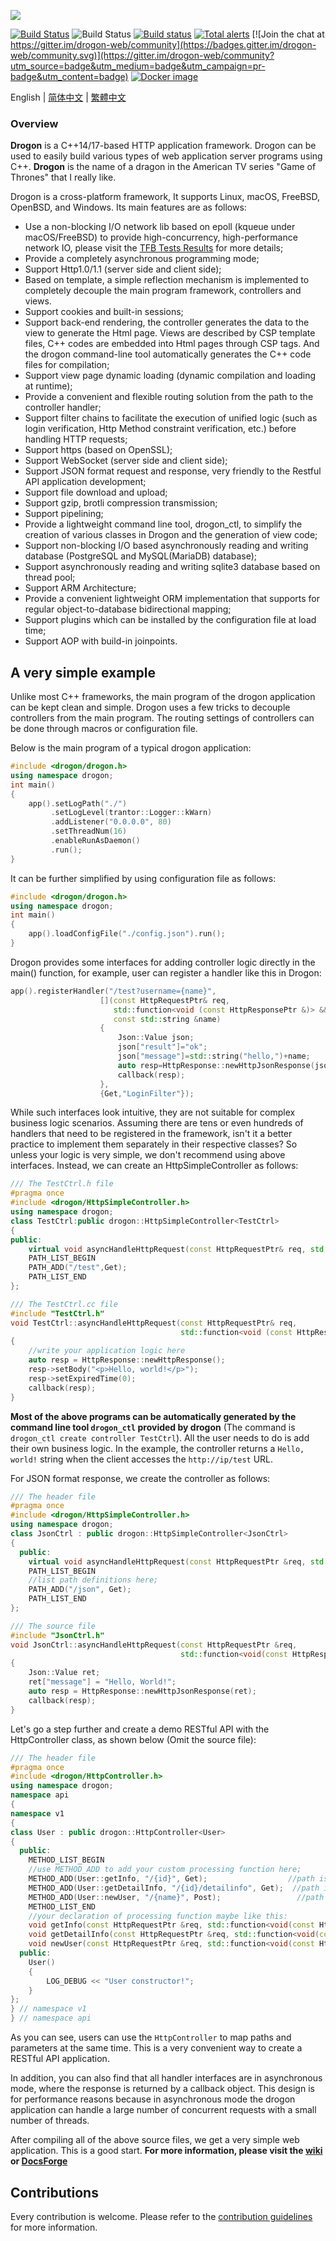 ![](https://github.com/an-tao/drogon/wiki/images/drogon-white.jpg)

[![Build Status](https://travis-ci.com/an-tao/drogon.svg?branch=master)](https://travis-ci.com/an-tao/drogon)
![Build Status](https://github.com/an-tao/drogon/workflows/Build%20Drogon/badge.svg?branch=master)
[![Build status](https://ci.appveyor.com/api/projects/status/12ffuf6j5vankgyb/branch/master?svg=true)](https://ci.appveyor.com/project/an-tao/drogon/branch/master)
[![Total alerts](https://img.shields.io/lgtm/alerts/g/an-tao/drogon.svg?logo=lgtm&logoWidth=18)](https://lgtm.com/projects/g/an-tao/drogon/alerts/)
[![Join the chat at https://gitter.im/drogon-web/community](https://badges.gitter.im/drogon-web/community.svg)](https://gitter.im/drogon-web/community?utm_source=badge&utm_medium=badge&utm_campaign=pr-badge&utm_content=badge)
[![Docker image](https://img.shields.io/badge/Docker-image-blue.svg)](https://cloud.docker.com/u/drogonframework/repository/docker/drogonframework/drogon)

English | [简体中文](./README.zh-CN.md) | [繁體中文](./README.zh-TW.md)
### Overview
**Drogon** is a C++14/17-based HTTP application framework. Drogon can be used to easily build various types of web application server programs using C++. **Drogon** is the name of a dragon in the American TV series "Game of Thrones" that I really like.

Drogon is a cross-platform framework, It supports Linux, macOS, FreeBSD, OpenBSD, and Windows. Its main features are as follows:

* Use a non-blocking I/O network lib based on epoll (kqueue under macOS/FreeBSD) to provide high-concurrency, high-performance network IO, please visit the [TFB Tests Results](https://www.techempower.com/benchmarks/#section=data-r19&hw=ph&test=composite) for more details;
* Provide a completely asynchronous programming mode;
* Support Http1.0/1.1 (server side and client side);
* Based on template, a simple reflection mechanism is implemented to completely decouple the main program framework, controllers and views.
* Support cookies and built-in sessions;
* Support back-end rendering, the controller generates the data to the view to generate the Html page. Views are described by CSP template files, C++ codes are embedded into Html pages through CSP tags. And the drogon command-line tool automatically generates the C++ code files for compilation;
* Support view page dynamic loading (dynamic compilation and loading at runtime);
* Provide a convenient and flexible routing solution from the path to the controller handler;
* Support filter chains to facilitate the execution of unified logic (such as login verification, Http Method constraint verification, etc.) before handling HTTP requests;
* Support https (based on OpenSSL);
* Support WebSocket (server side and client side);
* Support JSON format request and response, very friendly to the Restful API application development;
* Support file download and upload;
* Support gzip, brotli compression transmission;
* Support pipelining;
* Provide a lightweight command line tool, drogon_ctl, to simplify the creation of various classes in Drogon and the generation of view code;
* Support non-blocking I/O based asynchronously reading and writing database (PostgreSQL and MySQL(MariaDB) database);
* Support asynchronously reading and writing sqlite3 database based on thread pool;
* Support ARM Architecture;
* Provide a convenient lightweight ORM implementation that supports for regular object-to-database bidirectional mapping;
* Support plugins which can be installed by the configuration file at load time;
* Support AOP with build-in joinpoints.

## A very simple example

Unlike most C++ frameworks, the main program of the drogon application can be kept clean and simple. Drogon uses a few tricks to decouple controllers from the main program. The routing settings of controllers can be done through macros or configuration file.

Below is the main program of a typical drogon application:

```c++
#include <drogon/drogon.h>
using namespace drogon;
int main()
{
    app().setLogPath("./")
         .setLogLevel(trantor::Logger::kWarn)
         .addListener("0.0.0.0", 80)
         .setThreadNum(16)
         .enableRunAsDaemon()
         .run();
}
```

It can be further simplified by using configuration file as follows:

```c++
#include <drogon/drogon.h>
using namespace drogon;
int main()
{
    app().loadConfigFile("./config.json").run();
}
```

Drogon provides some interfaces for adding controller logic directly in the main() function, for example, user can register a handler like this in Drogon:

```c++
app().registerHandler("/test?username={name}",
                    [](const HttpRequestPtr& req,
                       std::function<void (const HttpResponsePtr &)> &&callback,
                       const std::string &name)
                    {
                        Json::Value json;
                        json["result"]="ok";
                        json["message"]=std::string("hello,")+name;
                        auto resp=HttpResponse::newHttpJsonResponse(json);
                        callback(resp);
                    },
                    {Get,"LoginFilter"});
```

While such interfaces look intuitive, they are not suitable for complex business logic scenarios. Assuming there are tens or even hundreds of handlers that need to be registered in the framework, isn't it a better practice to implement them separately in their respective classes? So unless your logic is very simple, we don't recommend using above interfaces. Instead, we can create an HttpSimpleController as follows:

```c++
/// The TestCtrl.h file
#pragma once
#include <drogon/HttpSimpleController.h>
using namespace drogon;
class TestCtrl:public drogon::HttpSimpleController<TestCtrl>
{
public:
    virtual void asyncHandleHttpRequest(const HttpRequestPtr& req, std::function<void (const HttpResponsePtr &)> &&callback) override;
    PATH_LIST_BEGIN
    PATH_ADD("/test",Get);
    PATH_LIST_END
};

/// The TestCtrl.cc file
#include "TestCtrl.h"
void TestCtrl::asyncHandleHttpRequest(const HttpRequestPtr& req,
                                      std::function<void (const HttpResponsePtr &)> &&callback)
{
    //write your application logic here
    auto resp = HttpResponse::newHttpResponse();
    resp->setBody("<p>Hello, world!</p>");
    resp->setExpiredTime(0);
    callback(resp);
}
```

**Most of the above programs can be automatically generated by the command line tool `drogon_ctl` provided by drogon** (The command is `drogon_ctl create controller TestCtrl`). All the user needs to do is add their own business logic. In the example, the controller returns a `Hello, world!` string when the client accesses the `http://ip/test` URL.

For JSON format response, we create the controller as follows:

```c++
/// The header file
#pragma once
#include <drogon/HttpSimpleController.h>
using namespace drogon;
class JsonCtrl : public drogon::HttpSimpleController<JsonCtrl>
{
  public:
    virtual void asyncHandleHttpRequest(const HttpRequestPtr &req, std::function<void(const HttpResponsePtr &)> &&callback) override;
    PATH_LIST_BEGIN
    //list path definitions here;
    PATH_ADD("/json", Get);
    PATH_LIST_END
};

/// The source file
#include "JsonCtrl.h"
void JsonCtrl::asyncHandleHttpRequest(const HttpRequestPtr &req,
                                      std::function<void(const HttpResponsePtr &)> &&callback)
{
    Json::Value ret;
    ret["message"] = "Hello, World!";
    auto resp = HttpResponse::newHttpJsonResponse(ret);
    callback(resp);
}
```

Let's go a step further and create a demo RESTful API with the HttpController class, as shown below (Omit the source file):

```c++
/// The header file
#pragma once
#include <drogon/HttpController.h>
using namespace drogon;
namespace api
{
namespace v1
{
class User : public drogon::HttpController<User>
{
  public:
    METHOD_LIST_BEGIN
    //use METHOD_ADD to add your custom processing function here;
    METHOD_ADD(User::getInfo, "/{id}", Get);                  //path is /api/v1/User/{arg1}
    METHOD_ADD(User::getDetailInfo, "/{id}/detailinfo", Get);  //path is /api/v1/User/{arg1}/detailinfo
    METHOD_ADD(User::newUser, "/{name}", Post);                 //path is /api/v1/User/{arg1}
    METHOD_LIST_END
    //your declaration of processing function maybe like this:
    void getInfo(const HttpRequestPtr &req, std::function<void(const HttpResponsePtr &)> &&callback, int userId) const;
    void getDetailInfo(const HttpRequestPtr &req, std::function<void(const HttpResponsePtr &)> &&callback, int userId) const;
    void newUser(const HttpRequestPtr &req, std::function<void(const HttpResponsePtr &)> &&callback, std::string &&userName);
  public:
    User()
    {
        LOG_DEBUG << "User constructor!";
    }
};
} // namespace v1
} // namespace api
```

As you can see, users can use the `HttpController` to map paths and parameters at the same time. This is a very convenient way to create a RESTful API application.

In addition, you can also find that all handler interfaces are in asynchronous mode, where the response is returned by a callback object. This design is for performance reasons because in asynchronous mode the drogon application can handle a large number of concurrent requests with a small number of threads.

After compiling all of the above source files, we get a very simple web application. This is a good start. **For more information, please visit the [wiki](https://github.com/an-tao/drogon/wiki/ENG-01-Overview) or [DocsForge](https://drogon.docsforge.com/master/overview/)**

## Contributions
Every contribution is welcome. Please refer to the [contribution guidelines](CONTRIBUTING.md) for more information.
